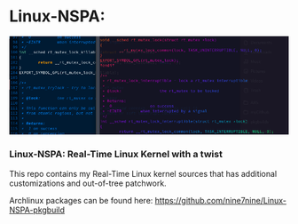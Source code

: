 # Linux-NSPA:

![My Image](/images/linux-nspa-banner.png)

### Linux-NSPA: Real-Time Linux Kernel with a twist

This repo contains my Real-Time Linux kernel sources that has additional 
customizations and out-of-tree patchwork.

Archlinux packages can be found here: https://github.com/nine7nine/Linux-NSPA-pkgbuild
